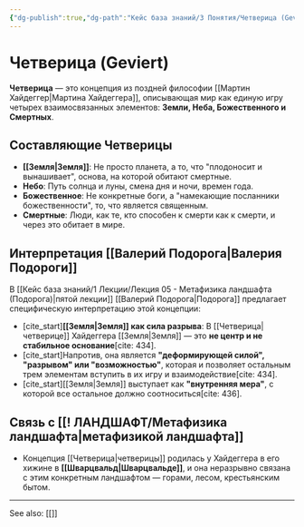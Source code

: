 ```yaml
---
{"dg-publish":true,"dg-path":"Кейс база знаний/3 Понятия/Четверица (Geviert)","permalink":"/kejs-baza-znanij/3-ponyatiya/chetvericza-geviert/"}
---
```


# Четверица (Geviert)

**Четверица** — это концепция из поздней философии [[Мартин Хайдеггер\|Мартина Хайдеггера]], описывающая мир как единую игру четырех взаимосвязанных элементов: **Земли, Неба, Божественного и Смертных**.

## Составляющие Четверицы
- **[[Земля\|Земля]]**: Не просто планета, а то, что "плодоносит и вынашивает", основа, на которой обитают смертные.
- **Небо**: Путь солнца и луны, смена дня и ночи, времен года.
- **Божественное**: Не конкретные боги, а "намекающие посланники божественности", то, что является священным.
- **Смертные**: Люди, как те, кто способен к смерти как к смерти, и через это обитает в мире.

## Интерпретация [[Валерий Подорога\|Валерия Подороги]]
В [[Кейс база знаний/1 Лекции/Лекция 05 - Метафизика ландшафта (Подорога)\|пятой лекции]] [[Валерий Подорога\|Подорога]] предлагает специфическую интерпретацию этой концепции:
- [cite_start]**[[Земля\|Земля]] как сила разрыва**: В [[Четверица\|четверице]] Хайдеггера [[Земля\|Земля]] — это **не центр и не стабильное основание**[cite: 434].
- [cite_start]Напротив, она является **"деформирующей силой", "разрывом" или "возможностью"**, которая и позволяет остальным трем элементам вступить в их игру и взаимодействие[cite: 434].
- [cite_start][[Земля\|Земля]] выступает как **"внутренняя мера"**, с которой все остальное должно соотноситься[cite: 436].

## Связь с [[! ЛАНДШАФТ/Метафизика ландшафта\|метафизикой ландшафта]]
- Концепция [[Четверица\|четверицы]] родилась у Хайдеггера в его хижине в **[[Шварцвальд\|Шварцвальде]]**, и она неразрывно связана с этим конкретным ландшафтом — горами, лесом, крестьянским бытом.






---
See also:
[[]]
